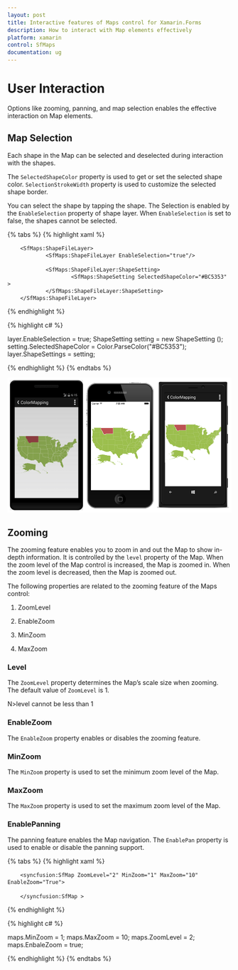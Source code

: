 ```yaml
---
layout: post
title: Interactive features of Maps control for Xamarin.Forms
description: How to interact with Map elements effectively
platform: xamarin
control: SfMaps
documentation: ug
---
```


# User Interaction

Options like zooming, panning, and map selection enables the effective interaction on Map elements.

## Map Selection

Each shape in the Map can be selected and deselected during interaction with the shapes. 

The `SelectedShapeColor` property is used to get or set the selected shape color. `SelectionStrokeWidth` property is used to customize the selected shape border.

You can select the shape by tapping the shape. The Selection is enabled by the `EnableSelection` property of shape layer. When `EnableSelection` is set to false, the shapes cannot be selected. 

{% tabs %}
{% highlight xaml %}

        <SfMaps:ShapeFileLayer>
                <SfMaps:ShapeFileLayer EnableSelection="true"/>
                                      
                <SfMaps:ShapeFileLayer:ShapeSetting>
                        <SfMaps:ShapeSetting SelectedShapeColor="#BC5353" >                                
                </SfMaps:ShapeFileLayer:ShapeSetting>
        </SfMaps:ShapeFileLayer>    

{% endhighlight %}

{% highlight c# %}

layer.EnableSelection = true;
ShapeSetting setting = new ShapeSetting ();
setting.SelectedShapeColor = Color.ParseColor("#BC5353");
layer.ShapeSettings = setting;

{% endhighlight %}
{% endtabs %}

![](Images/Selection.png)  

## Zooming

The zooming feature enables you to zoom in and out the Map to show in-depth information. It is controlled by the `level` property of the Map. When the zoom level of the Map control is increased, the Map is zoomed in. When the zoom level is decreased, then the Map is zoomed out.

The following properties are related to the zooming feature of the Maps control:

1. ZoomLevel

2. EnableZoom

3. MinZoom

4. MaxZoom

### Level

The `ZoomLevel` property determines the Map’s scale size when zooming. The default value of `ZoomLevel` is 1. 

N>level cannot be less than 1

### EnableZoom

The `EnableZoom` property enables or disables the zooming feature. 

### MinZoom

The `MinZoom` property is used to set the minimum zoom level of the Map. 

### MaxZoom

The `MaxZoom` property is used to set the maximum zoom level of the Map.

### EnablePanning

The panning feature enables the Map navigation. The `EnablePan` property is used to enable or disable the panning support.

{% tabs %}
{% highlight xaml %}

        <syncfusion:SfMap ZoomLevel="2" MinZoom="1" MaxZoom="10" EnableZoom="True">                

        </syncfusion:SfMap >       

{% endhighlight %}

{% highlight c# %}

maps.MinZoom = 1;
maps.MaxZoom = 10;
maps.ZoomLevel = 2;
maps.EnbaleZoom = true;


{% endhighlight %}
{% endtabs %}